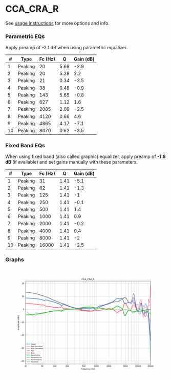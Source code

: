 # CCA_CRA_R
See [usage instructions](https://github.com/jaakkopasanen/AutoEq#usage) for more options and info.

### Parametric EQs
Apply preamp of -2.1 dB when using parametric equalizer.

|   # | Type    |   Fc (Hz) |    Q |   Gain (dB) |
|-----|---------|-----------|------|-------------|
|   1 | Peaking |        20 | 5.68 |        -2.9 |
|   2 | Peaking |        20 | 5.28 |         2.2 |
|   3 | Peaking |        21 | 0.34 |        -3.5 |
|   4 | Peaking |        38 | 0.48 |        -0.9 |
|   5 | Peaking |       143 | 5.65 |        -0.8 |
|   6 | Peaking |       627 | 1.12 |         1.6 |
|   7 | Peaking |      2085 | 2.09 |        -2.5 |
|   8 | Peaking |      4120 | 0.66 |         4.6 |
|   9 | Peaking |      4865 | 4.17 |        -7.1 |
|  10 | Peaking |      8070 | 0.62 |        -3.5 |

### Fixed Band EQs
When using fixed band (also called graphic) equalizer, apply preamp of **-1.6 dB** (if available) and set gains manually with these parameters.

|   # | Type    |   Fc (Hz) |    Q |   Gain (dB) |
|-----|---------|-----------|------|-------------|
|   1 | Peaking |        31 | 1.41 |        -5.1 |
|   2 | Peaking |        62 | 1.41 |        -1.3 |
|   3 | Peaking |       125 | 1.41 |        -1   |
|   4 | Peaking |       250 | 1.41 |        -0.1 |
|   5 | Peaking |       500 | 1.41 |         1.4 |
|   6 | Peaking |      1000 | 1.41 |         0.9 |
|   7 | Peaking |      2000 | 1.41 |        -0.2 |
|   8 | Peaking |      4000 | 1.41 |         0.4 |
|   9 | Peaking |      8000 | 1.41 |        -2   |
|  10 | Peaking |     16000 | 1.41 |        -2.5 |

### Graphs
![](./CCA_CRA_R.png)
